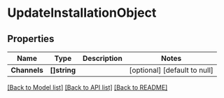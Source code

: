# UpdateInstallationObject

## Properties
Name | Type | Description | Notes
------------ | ------------- | ------------- | -------------
**Channels** | **[]string** |  | [optional] [default to null]

[[Back to Model list]](../README.md#documentation-for-models) [[Back to API list]](../README.md#documentation-for-api-endpoints) [[Back to README]](../README.md)



